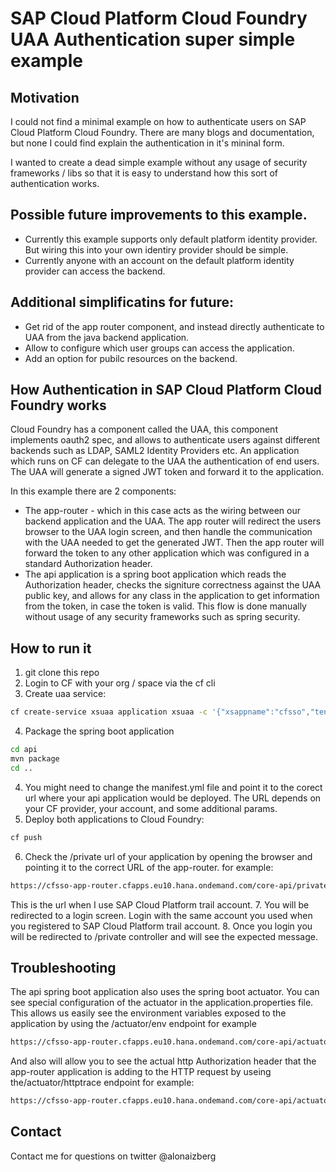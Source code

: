 # SAP Cloud Platform Cloud Foundry UAA Authentication super simple example

## Motivation
I could not find a minimal example on how to authenticate users on SAP Cloud Platform Cloud Foundry. There are many blogs and documentation, but none I could find explain the authentication in it's mininal form.

I wanted to create a dead simple example without any usage of security frameworks / libs so that it is easy to understand how this sort of authentication works.

## Possible future improvements to this example.

- Currently this example supports only default platform identity provider. But wiring this into your own identiry provider should be simple.
- Currently anyone with an account on the default platform identity provider can access the backend.

## Additional simplificatins for future:

- Get rid of the app router component, and instead directly authenticate to UAA from the java backend application.
- Allow to configure which user groups can access the application.
- Add an option for pubilc resources on the backend.

## How Authentication in SAP Cloud Platform Cloud Foundry works
Cloud Foundry has a component called the UAA, this component implements oauth2 spec, and allows to authenticate users against different backends such as LDAP, SAML2 Identity Providers etc.
An application which runs on CF can delegate to the UAA the authentication of end users. The UAA will generate a signed JWT token and forward it to the application. 

In this example there are 2 components:
- The app-router - which in this case acts as the wiring between our backend application and the UAA. The app router will redirect the users browser to the UAA login screen, and then handle the communication with the UAA needed to get the generated JWT. Then the app router will forward the token to any other application which was configured in a standard Authorization header.
- The api application is a spring boot application which reads the Authorization header, checks the signiture correctness against the UAA public key, and allows for any class in the application to get information from the token, in case the token is valid. This flow is done manually without usage of any security frameworks such as spring security.

## How to run it

1. git clone this repo
2. Login to CF with your org / space via the cf cli
3. Create uaa service:
```bash
cf create-service xsuaa application xsuaa -c '{"xsappname":"cfsso","tenant-mode":"dedicated"}'
```
4. Package the spring boot application
```bash
cd api
mvn package
cd ..
```
4. You might need to change the manifest.yml file and point it to the corect url where your api application would be deployed. The URL depends on your CF provider, your account, and some additional params.
5. Deploy both applications to Cloud Foundry:
```bash
cf push
```
6. Check the /private url of your application by opening the browser and pointing it to the correct URL of the app-router. for example:
```bash
https://cfsso-app-router.cfapps.eu10.hana.ondemand.com/core-api/private
```
This is the url when I use SAP Cloud Platform trail account.
7. You will be redirected to a login screen. Login with the same account you used when you registered to SAP Cloud Platform trail account.
8. Once you login you will be redirected to /private controller and will see the expected message.

## Troubleshooting
The api spring boot application also uses the spring boot actuator. You can see special configuration of the actuator in the application.properties file. This allows us easily see the environment variables exposed to the application by using the /actuator/env endpoint for example

```bash
https://cfsso-app-router.cfapps.eu10.hana.ondemand.com/core-api/actuator/env 
```

And also will allow you to see the actual http Authorization header that the app-router application is adding to the HTTP request by useing the/actuator/httptrace endpoint for example:

```bash
https://cfsso-app-router.cfapps.eu10.hana.ondemand.com/core-api/actuator/httptrace 
```

## Contact
Contact me for questions on twitter @alonaizberg